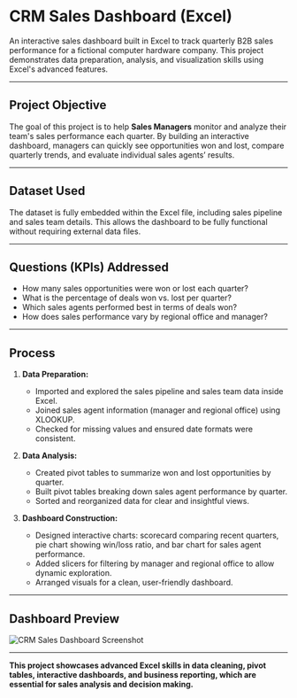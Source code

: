 # CRM Sales Dashboard (Excel)

An interactive sales dashboard built in Excel to track quarterly B2B sales performance for a fictional computer hardware company. This project demonstrates data preparation, analysis, and visualization skills using Excel's advanced features.

---

## Project Objective

The goal of this project is to help **Sales Managers** monitor and analyze their team's sales performance each quarter. By building an interactive dashboard, managers can quickly see opportunities won and lost, compare quarterly trends, and evaluate individual sales agents’ results.

---

## Dataset Used

The dataset is fully embedded within the Excel file, including sales pipeline and sales team details. This allows the dashboard to be fully functional without requiring external data files.

---

## Questions (KPIs) Addressed

- How many sales opportunities were won or lost each quarter?  
- What is the percentage of deals won vs. lost per quarter?  
- Which sales agents performed best in terms of deals won?  
- How does sales performance vary by regional office and manager?

---

## Process

1. **Data Preparation:**  
   - Imported and explored the sales pipeline and sales team data inside Excel.  
   - Joined sales agent information (manager and regional office) using XLOOKUP.  
   - Checked for missing values and ensured date formats were consistent.

2. **Data Analysis:**  
   - Created pivot tables to summarize won and lost opportunities by quarter.  
   - Built pivot tables breaking down sales agent performance by quarter.  
   - Sorted and reorganized data for clear and insightful views.

3. **Dashboard Construction:**  
   - Designed interactive charts: scorecard comparing recent quarters, pie chart showing win/loss ratio, and bar chart for sales agent performance.  
   - Added slicers for filtering by manager and regional office to allow dynamic exploration.  
   - Arranged visuals for a clean, user-friendly dashboard.

---

## Dashboard Preview

![CRM Sales Dashboard Screenshot](./CRM_Sales_Dashboard.png)

---

**This project showcases advanced Excel skills in data cleaning, pivot tables, interactive dashboards, and business reporting, which are essential for sales analysis and decision making.**
